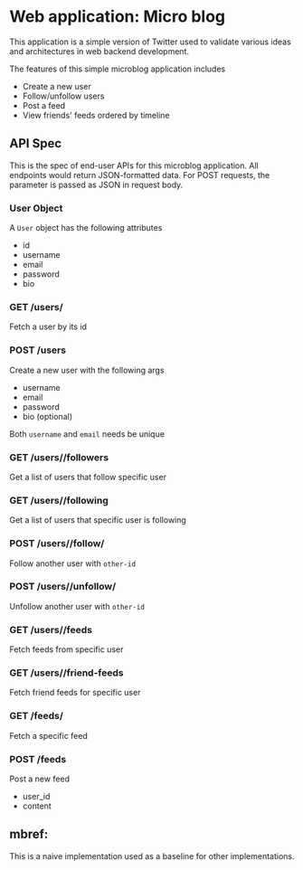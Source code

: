 Web application: Micro blog 
===========================
This application is a simple version of Twitter used to validate various ideas and architectures in web backend development.

The features of this simple microblog application includes
- Create a new user
- Follow/unfollow users
- Post a feed
- View friends' feeds ordered by timeline

API Spec
--------
This is the spec of end-user APIs for this microblog application. All endpoints would return JSON-formatted data. For POST requests, the parameter is passed as JSON in request body.

### User Object
A `User` object has the following attributes
- id
- username
- email
- password
- bio

### GET /users/<user-id>
Fetch a user by its id

### POST /users
Create a new user with the following args
- username
- email
- password
- bio (optional)

Both `username` and `email` needs be unique

### GET /users/<user-id>/followers
Get a list of users that follow specific user

### GET /users/<user-id>/following
Get a list of users that specific user is following

### POST /users/<user-id>/follow/<other-id>
Follow another user with `other-id`

### POST /users/<user-id>/unfollow/<other-id>
Unfollow another user with `other-id`

### GET /users/<user-id>/feeds
Fetch feeds from specific user

### GET /users/<user-id>/friend-feeds
Fetch friend feeds for specific user

### GET /feeds/<feed-id>
Fetch a specific feed

### POST /feeds
Post a new feed
- user_id
- content

mbref:
-----
This is a naive implementation used as a baseline for other implementations.
